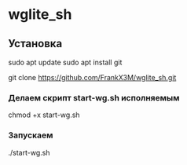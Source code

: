 # wglite_sh

## Установка
sudo apt update
sudo apt install git

git clone https://github.com/FrankX3M/wglite_sh.git


### Делаем скрипт start-wg.sh исполняемым

chmod +x start-wg.sh

### Запускаем
./start-wg.sh
